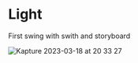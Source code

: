 # Light
First swing with swith and storyboard

![Kapture 2023-03-18 at 20 33 27](https://user-images.githubusercontent.com/44409350/226148959-b10ebcde-2c2d-4a24-81e6-3a50469792d3.gif)
